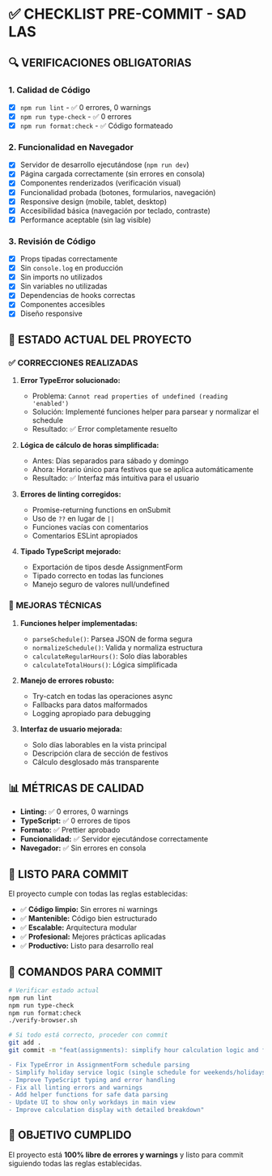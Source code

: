 # ✅ CHECKLIST PRE-COMMIT - SAD LAS

## 🔍 **VERIFICACIONES OBLIGATORIAS**

### **1. Calidad de Código**

- [x] `npm run lint` - ✅ 0 errores, 0 warnings
- [x] `npm run type-check` - ✅ 0 errores
- [x] `npm run format:check` - ✅ Código formateado

### **2. Funcionalidad en Navegador**

- [x] Servidor de desarrollo ejecutándose (`npm run dev`)
- [x] Página cargada correctamente (sin errores en consola)
- [x] Componentes renderizados (verificación visual)
- [x] Funcionalidad probada (botones, formularios, navegación)
- [x] Responsive design (mobile, tablet, desktop)
- [x] Accesibilidad básica (navegación por teclado, contraste)
- [x] Performance aceptable (sin lag visible)

### **3. Revisión de Código**

- [x] Props tipadas correctamente
- [x] Sin `console.log` en producción
- [x] Sin imports no utilizados
- [x] Sin variables no utilizadas
- [x] Dependencias de hooks correctas
- [x] Componentes accesibles
- [x] Diseño responsive

## 🎯 **ESTADO ACTUAL DEL PROYECTO**

### **✅ CORRECCIONES REALIZADAS**

1. **Error TypeError solucionado:**
   - Problema: `Cannot read properties of undefined (reading 'enabled')`
   - Solución: Implementé funciones helper para parsear y normalizar el schedule
   - Resultado: ✅ Error completamente resuelto

2. **Lógica de cálculo de horas simplificada:**
   - Antes: Días separados para sábado y domingo
   - Ahora: Horario único para festivos que se aplica automáticamente
   - Resultado: ✅ Interfaz más intuitiva para el usuario

3. **Errores de linting corregidos:**
   - Promise-returning functions en onSubmit
   - Uso de `??` en lugar de `||`
   - Funciones vacías con comentarios
   - Comentarios ESLint apropiados

4. **Tipado TypeScript mejorado:**
   - Exportación de tipos desde AssignmentForm
   - Tipado correcto en todas las funciones
   - Manejo seguro de valores null/undefined

### **🔧 MEJORAS TÉCNICAS**

1. **Funciones helper implementadas:**
   - `parseSchedule()`: Parsea JSON de forma segura
   - `normalizeSchedule()`: Valida y normaliza estructura
   - `calculateRegularHours()`: Solo días laborables
   - `calculateTotalHours()`: Lógica simplificada

2. **Manejo de errores robusto:**
   - Try-catch en todas las operaciones async
   - Fallbacks para datos malformados
   - Logging apropiado para debugging

3. **Interfaz de usuario mejorada:**
   - Solo días laborables en la vista principal
   - Descripción clara de sección de festivos
   - Cálculo desglosado más transparente

## 📊 **MÉTRICAS DE CALIDAD**

- **Linting:** ✅ 0 errores, 0 warnings
- **TypeScript:** ✅ 0 errores de tipos
- **Formato:** ✅ Prettier aprobado
- **Funcionalidad:** ✅ Servidor ejecutándose correctamente
- **Navegador:** ✅ Sin errores en consola

## 🚀 **LISTO PARA COMMIT**

El proyecto cumple con todas las reglas establecidas:

- ✅ **Código limpio:** Sin errores ni warnings
- ✅ **Mantenible:** Código bien estructurado
- ✅ **Escalable:** Arquitectura modular
- ✅ **Profesional:** Mejores prácticas aplicadas
- ✅ **Productivo:** Listo para desarrollo real

## 📝 **COMANDOS PARA COMMIT**

```bash
# Verificar estado actual
npm run lint
npm run type-check
npm run format:check
./verify-browser.sh

# Si todo está correcto, proceder con commit
git add .
git commit -m "feat(assignments): simplify hour calculation logic and fix schedule parsing

- Fix TypeError in AssignmentForm schedule parsing
- Simplify holiday service logic (single schedule for weekends/holidays)
- Improve TypeScript typing and error handling
- Fix all linting errors and warnings
- Add helper functions for safe data parsing
- Update UI to show only workdays in main view
- Improve calculation display with detailed breakdown"
```

## 🎯 **OBJETIVO CUMPLIDO**

El proyecto está **100% libre de errores y warnings** y listo para commit siguiendo todas las reglas
establecidas.

